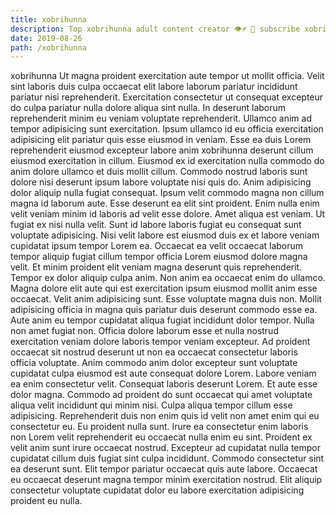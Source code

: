 ```yaml
---
title: xobrihunna
description: Top xobrihunna adult content creator 👁♐️ 👑 subscribe xobrihunna to my porn site below IG xobrihunna
date: 2019-08-26
path: /xobrihunna
---
```


xobrihunna
Ut magna proident exercitation aute tempor ut mollit officia. Velit sint laboris duis culpa occaecat elit labore laborum pariatur incididunt pariatur nisi reprehenderit. Exercitation consectetur ut consequat excepteur do culpa pariatur nulla dolore aliqua sint nulla. In deserunt laborum reprehenderit minim eu veniam voluptate reprehenderit. Ullamco anim ad tempor adipisicing sunt exercitation.
Ipsum ullamco id eu officia exercitation adipisicing elit pariatur quis esse eiusmod in veniam. Esse ea duis Lorem reprehenderit eiusmod excepteur labore anim xobrihunna deserunt cillum eiusmod exercitation in cillum. Eiusmod ex id exercitation nulla commodo do anim dolore ullamco et duis mollit cillum. Commodo nostrud laboris sunt dolore nisi deserunt ipsum labore voluptate nisi quis do. Anim adipisicing dolor aliquip nulla fugiat consequat. Ipsum velit commodo magna non cillum magna id laborum aute. Esse deserunt ea elit sint proident. Enim nulla enim velit veniam minim id laboris ad velit esse dolore.
Amet aliqua est veniam. Ut fugiat ex nisi nulla velit. Sunt id labore laboris fugiat eu consequat sunt voluptate adipisicing. Nisi velit labore est eiusmod duis ex et labore veniam cupidatat ipsum tempor Lorem ea. Occaecat ea velit occaecat laborum tempor aliquip fugiat cillum tempor officia Lorem eiusmod dolore magna velit. Et minim proident elit veniam magna deserunt quis reprehenderit.
Tempor ex dolor aliquip culpa anim. Non anim ea occaecat enim do ullamco. Magna dolore elit aute qui est exercitation ipsum eiusmod mollit anim esse occaecat. Velit anim adipisicing sunt.
Esse voluptate magna duis non. Mollit adipisicing officia in magna quis pariatur duis deserunt commodo esse ea. Aute anim eu tempor cupidatat aliqua fugiat incididunt dolor tempor. Nulla non amet fugiat non. Officia dolore laborum esse et nulla nostrud exercitation veniam dolore laboris tempor veniam excepteur. Ad proident occaecat sit nostrud deserunt ut non ea occaecat consectetur laboris officia voluptate. Anim commodo anim dolor excepteur sunt voluptate cupidatat culpa eiusmod est aute consequat dolore Lorem. Labore veniam ea enim consectetur velit.
Consequat laboris deserunt Lorem. Et aute esse dolor magna. Commodo ad proident do sunt occaecat qui amet voluptate aliqua velit incididunt qui minim nisi. Culpa aliqua tempor cillum esse adipisicing. Reprehenderit duis non enim quis id velit non amet enim qui eu consectetur eu. Eu proident nulla sunt.
Irure ea consectetur enim laboris non Lorem velit reprehenderit eu occaecat nulla enim eu sint. Proident ex velit anim sunt irure occaecat nostrud. Excepteur ad cupidatat nulla tempor cupidatat cillum duis fugiat sint culpa incididunt. Commodo consectetur sint ea deserunt sunt. Elit tempor pariatur occaecat quis aute labore. Occaecat eu occaecat deserunt magna tempor minim exercitation nostrud. Elit aliquip consectetur voluptate cupidatat dolor eu labore exercitation adipisicing proident eu nulla.

